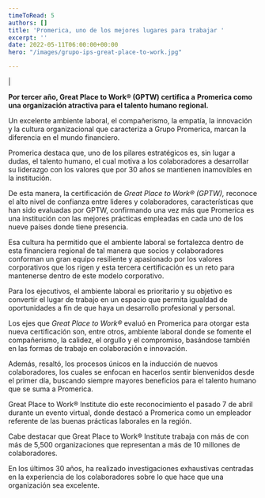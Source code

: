 ```yaml
---
timeToRead: 5
authors: []
title: 'Promerica, uno de los mejores lugares para trabajar '
excerpt: ''
date: 2022-05-11T06:00:00+00:00
hero: "/images/grupo-ips-great-place-to-work.jpg"

---
```

|

**Por tercer año, Great Place to Work® (GPTW) certifica a** **Promerica como una organización atractiva para el talento humano regional.**

Un excelente ambiente laboral, el compañerismo, la empatía, la innovación y la cultura organizacional que caracteriza a Grupo Promerica, marcan la diferencia en el mundo financiero.

Promerica destaca que, uno de los pilares estratégicos es, sin lugar a dudas, el talento humano, el cual motiva a los colaboradores a desarrollar su liderazgo con los valores que por 30 años se mantienen inamovibles en la institución.

De esta manera, la certificación de _Great Place to Work® (GPTW),_ reconoce el alto nivel de confianza entre lideres y colaboradores, características que han sido evaluadas por GPTW, confirmando una vez más que Promerica es una institución con las mejores prácticas empleadas en cada uno de los nueve países donde tiene presencia.

Esa cultura ha permitido que el ambiente laboral se fortalezca dentro de esta financiera regional de tal manera que socios y colaboradores conforman un gran equipo resiliente y apasionado por los valores corporativos que los rigen y esta tercera certificación es un reto para mantenerse dentro de este modelo corporativo.

Para los ejecutivos, el ambiente laboral es prioritario y su objetivo es convertir el lugar de trabajo en un espacio que permita igualdad de oportunidades a fin de que haya un desarrollo profesional y personal.

Los ejes que _Great Place to Work®_ evaluó en Promerica para otorgar esta nueva certificación son, entre otros, ambiente laboral donde se fomente el compañerismo, la calidez, el orgullo y el compromiso, basándose también en las formas de trabajo en colaboración e innovación.

Además, resaltó, los procesos únicos en la inducción de nuevos colaboradores, los cuales se enfocan en hacerlos sentir bienvenidos desde el primer día, buscando siempre mayores beneficios para el talento humano que se suma a Promerica.

Great Place to Work® Institute dio este reconocimiento el pasado 7 de abril durante un evento virtual, donde destacó a Promerica como un empleador referente de las buenas prácticas laborales en la región.

Cabe destacar que Great Place to Work® Institute trabaja con más de con más de 5,500 organizaciones que representan a más de 10 millones de colaboradores.

En los últimos 30 años, ha realizado investigaciones exhaustivas centradas en la experiencia de los colaboradores sobre lo que hace que una organización sea excelente.
